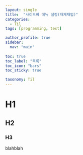 ```yaml
---
layout: single
title:  "사이드바 메뉴 설정(재재재업)"
categories:
  - Til
tags: [programming, test]

author_profile: true
sidebar:
  nav: "main"
  
toc: true
toc_label: "목록"
toc_icon: "bars"
toc_sticky: true

taxonomy: Til
---
```


# H1
## H2
### H3
blahblah
